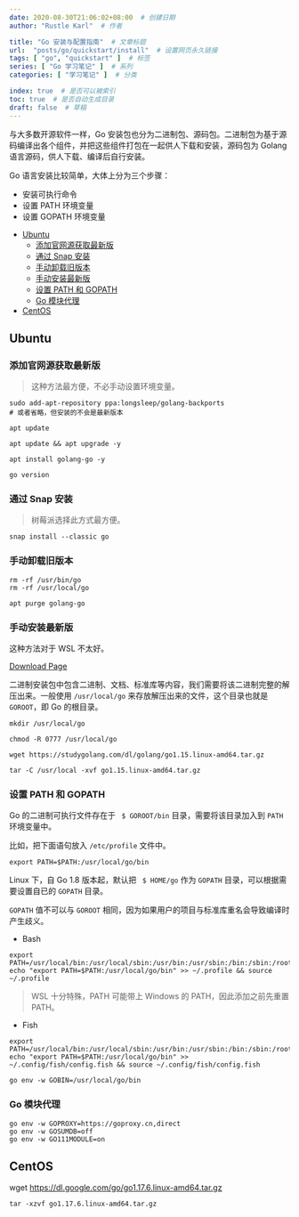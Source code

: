 ```yaml
---
date: 2020-08-30T21:06:02+08:00  # 创建日期
author: "Rustle Karl"  # 作者

title: "Go 安装与配置指南"  # 文章标题
url:  "posts/go/quickstart/install"  # 设置网页永久链接
tags: [ "go", "quickstart" ]  # 标签
series: [ "Go 学习笔记" ]  # 系列
categories: [ "学习笔记" ]  # 分类

index: true  # 是否可以被索引
toc: true  # 是否自动生成目录
draft: false  # 草稿
---
```


与大多数开源软件一样，Go 安装包也分为二进制包、源码包。二进制包为基于源码编译出各个组件，并把这些组件打包在一起供人下载和安装，源码包为 Golang 语言源码，供人下载、编译后自行安装。

Go 语言安装比较简单，大体上分为三个步骤：

* 安装可执行命令
* 设置 PATH 环境变量
* 设置 GOPATH 环境变量

- [Ubuntu](#ubuntu)
  - [添加官网源获取最新版](#添加官网源获取最新版)
  - [通过 Snap 安装](#通过-snap-安装)
  - [手动卸载旧版本](#手动卸载旧版本)
  - [手动安装最新版](#手动安装最新版)
  - [设置 PATH 和 GOPATH](#设置-path-和-gopath)
  - [Go 模块代理](#go-模块代理)
- [CentOS](#centos)

## Ubuntu

### 添加官网源获取最新版

> 这种方法最方便，不必手动设置环境变量。

```shell
sudo add-apt-repository ppa:longsleep/golang-backports
# 或者省略，但安装的不会是最新版本
```

```shell
apt update

apt update && apt upgrade -y

apt install golang-go -y
```

```shell
go version
```

### 通过 Snap 安装

> 树莓派选择此方式最方便。

```shell
snap install --classic go
```

### 手动卸载旧版本

```shell
rm -rf /usr/bin/go
rm -rf /usr/local/go

apt purge golang-go
```

### 手动安装最新版

这种方法对于 WSL 不太好。

[Download Page](https://studygolang.com/dl)

二进制安装包中包含二进制、文档、标准库等内容，我们需要将该二进制完整的解压出来。一般使用 `/usr/local/go` 来存放解压出来的文件，这个目录也就是 `GOROOT`，即 Go 的根目录。

```shell
mkdir /usr/local/go

chmod -R 0777 /usr/local/go
```

```shell
wget https://studygolang.com/dl/golang/go1.15.linux-amd64.tar.gz
```

```shell
tar -C /usr/local -xvf go1.15.linux-amd64.tar.gz
```

### 设置 PATH 和 GOPATH

Go 的二进制可执行文件存在于 ` $ GOROOT/bin` 目录，需要将该目录加入到 `PATH` 环境变量中。

比如，把下面语句放入 `/etc/profile` 文件中。

```shell
export PATH=$PATH:/usr/local/go/bin
```

Linux 下，自 Go 1.8 版本起，默认把 ` $ HOME/go` 作为 `GOPATH` 目录，可以根据需要设置自已的 `GOPATH` 目录。

`GOPATH` 值不可以与 `GOROOT` 相同，因为如果用户的项目与标准库重名会导致编译时产生歧义。

- Bash

```shell
export PATH=/usr/local/bin:/usr/local/sbin:/usr/bin:/usr/sbin:/bin:/sbin:/root/bin
echo "export PATH=$PATH:/usr/local/go/bin" >> ~/.profile && source ~/.profile
```

> WSL 十分特殊，PATH 可能带上 Windows 的 PATH，因此添加之前先重置 PATH。

- Fish

```shell
export PATH=/usr/local/bin:/usr/local/sbin:/usr/bin:/usr/sbin:/bin:/sbin:/root/bin
echo "export PATH=$PATH:/usr/local/go/bin" >> ~/.config/fish/config.fish && source ~/.config/fish/config.fish
```

```shell
go env -w GOBIN=/usr/local/go/bin
```

### Go 模块代理

```shell
go env -w GOPROXY=https://goproxy.cn,direct
go env -w GOSUMDB=off
go env -w GO111MODULE=on
```

## CentOS

wget https://dl.google.com/go/go1.17.6.linux-amd64.tar.gz


```shell
tar -xzvf go1.17.6.linux-amd64.tar.gz
```
